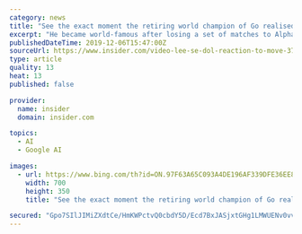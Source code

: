 ```yaml
---
category: news
title: "See the exact moment the retiring world champion of Go realised DeepMind's machine was 'an entity that cannot be defeated'"
excerpt: "He became world-famous after losing a set of matches to AlphaGo, the matchplaying software developed by Google's DeepMind artificial intelligence unit. Until 2016, Go was considered so complex that software might be incapable of mastering it. There are ..."
publishedDateTime: 2019-12-06T15:47:00Z
sourceUrl: https://www.insider.com/video-lee-se-dol-reaction-to-move-37-and-w102-vs-alphago-2016-3
type: article
quality: 13
heat: 13
published: false

provider:
  name: insider
  domain: insider.com

topics:
  - AI
  - Google AI

images:
  - url: https://www.bing.com/th?id=ON.97F63A65C093A4DE196AF339DFE36EE8
    width: 700
    height: 350
    title: "See the exact moment the retiring world champion of Go realised DeepMind's machine was 'an entity that cannot be defeated'"

secured: "Gpo7SIlJIMiZXdtCe/HmKWPctvQ0cbdY5D/Ecd7BxJASjxtGHg1LMWUENv0vvmKk8rjhcq54K2cBQ85jfmvCB7Vqo03nuKCnftUVpl3Ylc+Yeho5DsNyUvOyWeBlLjTTbWOAXe/iNU4iDzqPkpKwvbQSQ/xWtG+ezB/qMPV/L88B9xhhpnQx7j0ZDXdlNlAk0AXFtJR5nyWjG0ndkPm2isIOpPAKiwXW/UTvEDSXbXZ4mpZQmbw5zluGBM4S95S4BSQXohiuBv7kA03BmLMMPg==;zCaCXHOyoDugVxBSfdUpog=="
---
```


